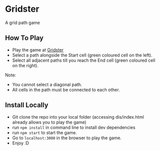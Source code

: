 # Gridster
A grid path game

## How To Play
- Play the game at [Gridster](https://gridster-demo.herokuapp.com)
- Select a path alongside the Start cell (green coloured cell on the left).
- Select all adjacent paths till you reach the End cell (green coloured cell on the right).

Note: 
- You cannot select a diagonal path.
- All cells in the path must be connected to each other.

## Install Locally
- Git clone the repo into your local folder (accessing dis/index.html already allows you to play the game)
- run `npm install` in command line to install dev dependencies
- run `npm start` to start the game.
- Go to `localhost:3000` in the browser to play the game.
- Enjoy :D
